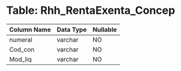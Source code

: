 # Table: Rhh_RentaExenta_Concep

| Column Name | Data Type | Nullable |
|-------------|-----------|----------|
| numeral | varchar | NO |
| Cod_con | varchar | NO |
| Mod_liq | varchar | NO |
